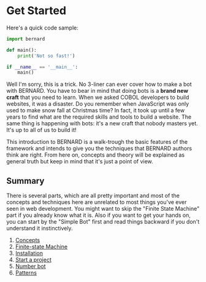 Get Started
===========

Here's a quick code sample:

```python
import bernard

def main():
    print('Not so fast!')

if __name__ == '__main__':
    main()
```

Well I'm sorry, this is a trick. No 3-liner can ever cover how to make
a bot with BERNARD. You have to bear in mind that doing bots is a
**brand new craft** that you need to learn. When we asked COBOL
developers to build websites, it was a disaster. Do you remember when
JavaScript was only used to make snow fall at Christmas time? In fact,
it took up until a few years to find what are the required skills and
tools to build a website. The same thing is happening with bots: it's a
new craft that nobody masters yet. It's up to all of us to build it!

This introduction to BERNARD is a walk-trough the basic features of the
framework and intends to give you the techniques that BERNARD authors
think are right. From here on, concepts and theory will be explained as
general truth but keep in mind that it's just a point of view.

## Summary

There is several parts, which are all pretty important and most of the
concepts and techniques here are unrelated to most things you've ever
seen in web development. You might want to skip the "Finite State
Machine" part if you already know what it is. Also if you want to get
your hands on, you can start by the "Simple Bot" first and read things
backward if you don't understand it instinctively.

1. [Concepts](./concepts.md)
2. [Finite-state Machine](./fsm.md)
3. [Installation](./installation.md)
4. [Start a project](./start.md)
5. [Number bot](./number-bot.md)
6. [Patterns](./patterns.md)
